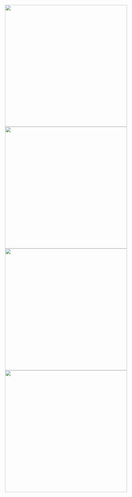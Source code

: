 <img src="https://github.com/M-Hamza-Aslam/Bytewise-Internship/blob/main/ScreenShots/NED-SP_1.jpeg?raw=true" width=400> <img src="https://github.com/M-Hamza-Aslam/Bytewise-Internship/blob/main/ScreenShots/NED-SP_2.jpeg?raw=true" width=400> <img src="https://github.com/M-Hamza-Aslam/Bytewise-Internship/blob/main/ScreenShots/NED-SP_3.jpeg?raw=true" width=400> <img src="https://github.com/M-Hamza-Aslam/Bytewise-Internship/blob/main/ScreenShots/NED-SP_4.jpeg?raw=true" width=400>
